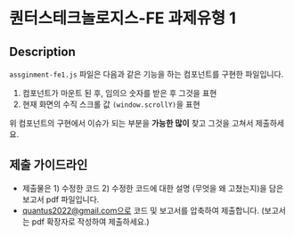 # 퀀터스테크놀로지스-FE 과제유형 1

## Description
`assginment-fe1.js` 파일은 다음과 같은 기능을 하는 컴포넌트를 구현한 파일입니다.

1. 컴포넌트가 마운트 된 후, 임의으 숫자를 받은 후 그것을 표현
2. 현재 화면의 수직 스크롤 값 `(window.scrollY)`을 표현

위 컴포넌트의 구현에서 이슈가 되는 부분을 **가능한 많이** 찾고 그것을 고쳐서 제출하세요.


## 제출 가이드라인
- 제출물은 1) 수정한 코드 2) 수정한 코드에 대한 설명 (무엇을 왜 고쳤는지)을 담은 보고서 pdf 파일입니다.
- quantus2022@gmail.com으로 코드 및 보고서를 압축하여 제출합니다. (보고서는 pdf 확장자로 작성하여 제출하세요.)
